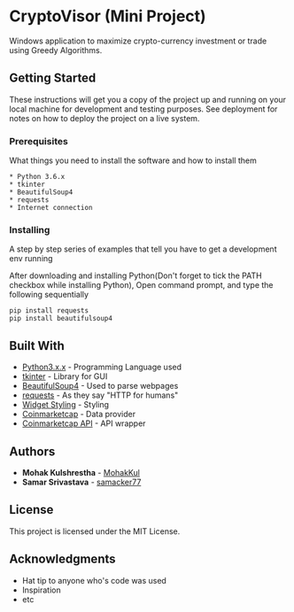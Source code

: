 # CryptoVisor (Mini Project)

Windows application to maximize crypto-currency investment or trade using Greedy Algorithms. 

## Getting Started

These instructions will get you a copy of the project up and running on your local machine for development and testing purposes. See deployment for notes on how to deploy the project on a live system.

### Prerequisites

What things you need to install the software and how to install them

```
* Python 3.6.x
* tkinter
* BeautifulSoup4
* requests
* Internet connection
```

### Installing

A step by step series of examples that tell you have to get a development env running

After downloading and installing Python(Don't forget to tick the PATH checkbox while installing Python),
Open command prompt, and type the following sequentially
```
pip install requests
pip install beautifulsoup4
```


## Built With

* [Python3.x.x](https://www.python.org/downloads/) - Programming Language used
* [tkinter](https://wiki.python.org/moin/TkInter) - Library for GUI
* [BeautifulSoup4](https://www.crummy.com/software/BeautifulSoup/bs4/doc/) - Used to parse webpages
* [requests](http://docs.python-requests.org/en/master/) - As they say "HTTP for humans"
* [Widget Styling](http://effbot.org/tkinterbook/tkinter-widget-styling.htm) - Styling
* [Coinmarketcap](https://coinmarketcap.com/all/views/all/) - Data provider
* [Coinmarketcap API](https://pypi.python.org/pypi/coinmarketcap/) - API wrapper


## Authors

* **Mohak Kulshrestha** - [MohakKul](https://github.com/MohakKul)
* **Samar Srivastava** - [samacker77](https://github.com/samacker77)


## License

This project is licensed under the MIT License.

## Acknowledgments

* Hat tip to anyone who's code was used
* Inspiration
* etc


